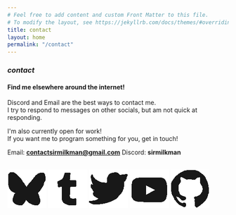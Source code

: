 ```yaml
---
# Feel free to add content and custom Front Matter to this file.
# To modify the layout, see https://jekyllrb.com/docs/themes/#overriding-theme-defaults
title: contact
layout: home
permalink: "/contact"
---
```





### *contact*




#### Find me elsewhere around the internet!


Discord and Email are the best ways to contact me.<br>
I try to respond to messages on other socials, but am not quick at responding.<br>

I'm also currently open for work! <br>
If you want me to program something for you, get in touch!<br>


Email: <b>contactsirmilkman@gmail.com</b>
Discord: <b>sirmilkman</b><br><br>

 <a href="https://bsky.app/profile/sirmilkman.bsky.social" class="nocol "><img class="icon " src="/assets/icons/Bsky.png" /></a>
 <a href="https://sirmilkman.tumblr.com/" class="nocol "><img class="icon " src="/assets/icons/tumblr.png" /></a>
 <a href="https://x.com/sirmilkman_" class="nocol "><img class="icon " src="/assets/icons/twitter.png" /></a>
 <a href="https://www.youtube.com/@sirmilkman" class="nocol "><img class="icon " src="/assets/icons/youtube.png" /></a>
 <a href="https://github.com/SirMilkman" class="nocol "><img class="icon " src="/assets/icons/github.png" /></a>

